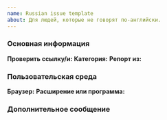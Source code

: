 ```yaml
---
name: Russian issue template
about: Для людей, которые не говорят по-английски.
---
```


### Основная информация

**Проверить ссылку/и:** <!-- Рядом с этой фразой, укажите ссылку/и, которую/ые вы хотите проверить. Пожалуйста, указывайте все ссылки в Inline code формате (смотрите здесь https://guides.github.com/features/mastering-markdown/) -->
**Категория:** <!-- Есть три категории: Aнти-адблок, Всплывающие окна и Поломка -->
**Репорт из:** <!-- В какой стране находится ваш IP-адрес? -->

### Пользовательская среда
**Браузер:**
**Расширение или программа:**

### Дополнительное сообщение
